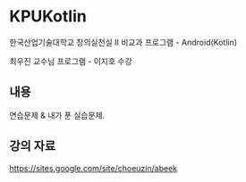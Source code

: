 # KPUKotlin
한국산업기술대학교 창의실천실 II 비교과 프로그램 - Android(Kotlin)

최우진 교수님 프로그램 - 이지호 수강

## 내용
연습문제 & 내가 푼 실습문제.

## 강의 자료
<https://sites.google.com/site/choeuzin/abeek>
